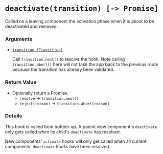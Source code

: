# `deactivate(transition) [-> Promise]`

Called on a leaving component the activation phase when it is about to be deactivated and removed.

### Arguments

- [`transition {Transition}`](hooks.html#transition-object)

  Call `transition.next()` to resolve the hook. Note calling `transition.abort()` here will not take the app back to the previous route because the transition has already been validated.

### Return Value

- Optionally return a Promise.
  - `resolve` -> `transition.next()`
  - `reject(reason)` -> `transition.abort(reason)`

### Details

This hook is called from bottom-up. A parent view component's `deactivate` only gets called when its child's `deactivate` has resolved.

New components' `activate` hooks will only get called when all current components' `deactivate` hooks have been resolved.
